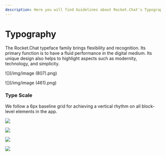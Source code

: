 ```yaml
---
description: Here you will find Guidelines about Rocket.Chat's Typography
---
```


# Typography

The Rocket.Chat typeface family brings flexibility and recognition. Its primary function is to have a fluid performance in the digital medium. Its unique design also helps to highlight aspects such as modernity, technology, and simplicity.

![](/img/image (807).png)

![](/img/image (461).png)

### Type Scale

We follow a 6px baseline grid for achieving a vertical rhythm on all block-level elements in the app.

![](/img/04\_typo.jpg)

![](/img/05\_typo.jpg)

![](/img/06\_typo.jpg)

![](/img/07\_typo.jpg)
